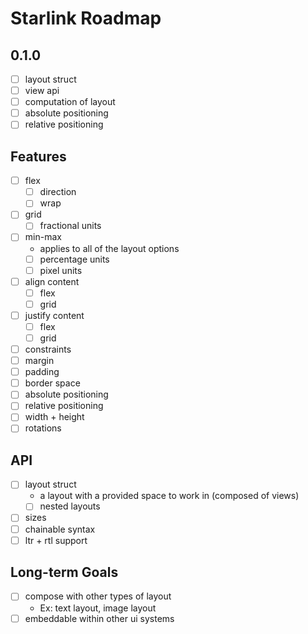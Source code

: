 # Starlink Roadmap

## 0.1.0
- [ ] layout struct
- [ ] view api
- [ ] computation of layout
- [ ] absolute positioning
- [ ] relative positioning

## Features
- [ ] flex
    - [ ] direction
    - [ ] wrap
- [ ] grid
    - [ ] fractional units
- [ ] min-max
    - applies to all of the layout options
    - [ ] percentage units
    - [ ] pixel units
- [ ] align content
    - [ ] flex
    - [ ] grid
- [ ] justify content
    - [ ] flex
    - [ ] grid
- [ ] constraints
- [ ] margin
- [ ] padding
- [ ] border space
- [ ] absolute positioning
- [ ] relative positioning
- [ ] width + height
- [ ] rotations

## API
- [ ] layout struct
    - a layout with a provided space to work in (composed of views)
    - [ ] nested layouts
- [ ] sizes
- [ ] chainable syntax
- [ ] ltr + rtl support

## Long-term Goals
- [ ] compose with other types of layout
    - Ex: text layout, image layout
- [ ] embeddable within other ui systems
